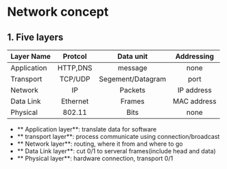 # Network concept
## 1. Five layers
Layer Name     | Protcol    | Data unit    | Addressing  
-------- | :------:  | :-------: | :---------:
Application    |  HTTP,DNS | message| none 
Transport  | TCP/UDP | Segement/Datagram | port
Network | IP   | Packets | IP address
Data Link | Ethernet | Frames | MAC address
Physical | 802.11 | Bits | none

- ** Application layer**: translate data for software
- ** transport layer**: process communicate using connection/broadcast
- ** Network layer**: routing, where it from and where to go
- ** Data Link layer**: cut 0/1 to serveral frames(include head and data)
- ** Physical layer**: hardware connection, transport 0/1
